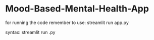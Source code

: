# Mood-Based-Mental-Health-App

for running the code remember to use: streamlit run app.py

syntax: streamlit run <filename>.py
